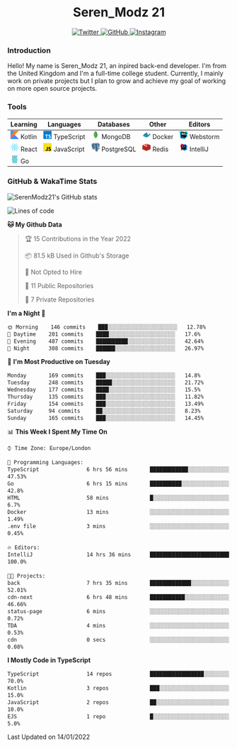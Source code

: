 <div align="center">
  <h1>Seren_Modz 21</h1>
  <a href="https://twitter.com/SerenModz21">
    <img alt="Twitter" src="https://img.shields.io/badge/twitter%20-%231DA1F2.svg?&style=for-the-badge&logo=Twitter&logoColor=white">
  </a>
  <a href="https://github.com/SerenModz21">
    <img alt="GitHub" src="https://img.shields.io/badge/github%20-%23121011.svg?&style=for-the-badge&logo=github&logoColor=white">
  </a>
  <a href="https://www.instagram.com/serenmodz21">
    <img alt="Instagram" src="https://img.shields.io/badge/instagram%20-%23E4405F.svg?&style=for-the-badge&logo=Instagram&logoColor=white">
  </a>
</div>

### Introduction

Hello! My name is Seren_Modz 21, an inpired back-end developer. I'm from the United Kingdom and I'm a full-time college student. Currently, I mainly work on private projects but I plan to grow and achieve my goal of working on more open source projects. 

### Tools

 **Learning**                                        | **Languages**                                               | **Databases**                                               | **Other**                                           | **Editors**                                                  
-----------------------------------------------------|-------------------------------------------------------------|-------------------------------------------------------------|-----------------------------------------------------|--------------------------------------------------------------
 <img width="19px" src="./assets/kotlin.svg"> Kotlin | <img width="19px" src="./assets/typescript.svg"> TypeScript | <img width="19px" src="./assets/mongodb.svg"> MongoDB       | <img width="19px" src="./assets/docker.svg"> Docker | <img width="19px" src="./assets/webstorm.svg"> Webstorm      
 <img width="19px" src="./assets/react.svg"> React   | <img width="19px" src="./assets/javascript.svg"> JavaScript | <img width="19px" src="./assets/postgresql.svg"> PostgreSQL | <img width="19px" src="./assets/redis.svg"> Redis   | <img width="19px" src="./assets/intellij-idea.svg"> IntelliJ
 <img width="19px" src="./assets/go.svg"> Go         |                                                             |                                                             |                                                     |                                                                                                               

### GitHub & WakaTime Stats

![SerenModz21's GitHub stats](https://github-readme-stats.vercel.app/api?username=SerenModz21&show_icons=true&theme=dark)

<!--START_SECTION:waka-->
![Lines of code](https://img.shields.io/badge/From%20Hello%20World%20I%27ve%20Written-37599%20lines%20of%20code-blue)

**🐱 My Github Data** 

> 🏆 15 Contributions in the Year 2022
 > 
> 📦 81.5 kB Used in Github's Storage 
 > 
> 🚫 Not Opted to Hire
 > 
> 📜 11 Public Repositories 
 > 
> 🔑 7 Private Repositories  
 > 
**I'm a Night 🦉** 

```text
🌞 Morning    146 commits    ███░░░░░░░░░░░░░░░░░░░░░░   12.78% 
🌆 Daytime    201 commits    ████░░░░░░░░░░░░░░░░░░░░░   17.6% 
🌃 Evening    487 commits    ██████████░░░░░░░░░░░░░░░   42.64% 
🌙 Night      308 commits    ██████░░░░░░░░░░░░░░░░░░░   26.97%

```
📅 **I'm Most Productive on Tuesday** 

```text
Monday       169 commits    ███░░░░░░░░░░░░░░░░░░░░░░   14.8% 
Tuesday      248 commits    █████░░░░░░░░░░░░░░░░░░░░   21.72% 
Wednesday    177 commits    ████░░░░░░░░░░░░░░░░░░░░░   15.5% 
Thursday     135 commits    ███░░░░░░░░░░░░░░░░░░░░░░   11.82% 
Friday       154 commits    ███░░░░░░░░░░░░░░░░░░░░░░   13.49% 
Saturday     94 commits     ██░░░░░░░░░░░░░░░░░░░░░░░   8.23% 
Sunday       165 commits    ███░░░░░░░░░░░░░░░░░░░░░░   14.45%

```


📊 **This Week I Spent My Time On** 

```text
⌚︎ Time Zone: Europe/London

💬 Programming Languages: 
TypeScript               6 hrs 56 mins       ████████████░░░░░░░░░░░░░   47.53% 
Go                       6 hrs 15 mins       ██████████░░░░░░░░░░░░░░░   42.8% 
HTML                     58 mins             █░░░░░░░░░░░░░░░░░░░░░░░░   6.7% 
Docker                   13 mins             ░░░░░░░░░░░░░░░░░░░░░░░░░   1.49% 
.env file                3 mins              ░░░░░░░░░░░░░░░░░░░░░░░░░   0.45%

🔥 Editors: 
IntelliJ                 14 hrs 36 mins      █████████████████████████   100.0%

🐱‍💻 Projects: 
back                     7 hrs 35 mins       █████████████░░░░░░░░░░░░   52.01% 
cdn-next                 6 hrs 48 mins       ███████████░░░░░░░░░░░░░░   46.66% 
status-page              6 mins              ░░░░░░░░░░░░░░░░░░░░░░░░░   0.72% 
TDA                      4 mins              ░░░░░░░░░░░░░░░░░░░░░░░░░   0.53% 
cdn                      0 secs              ░░░░░░░░░░░░░░░░░░░░░░░░░   0.08%

```

**I Mostly Code in TypeScript** 

```text
TypeScript               14 repos            █████████████████░░░░░░░░   70.0% 
Kotlin                   3 repos             ███░░░░░░░░░░░░░░░░░░░░░░   15.0% 
JavaScript               2 repos             ██░░░░░░░░░░░░░░░░░░░░░░░   10.0% 
EJS                      1 repo              █░░░░░░░░░░░░░░░░░░░░░░░░   5.0%

```



 Last Updated on 14/01/2022
<!--END_SECTION:waka-->
